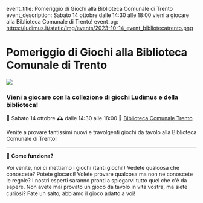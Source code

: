 event_title: Pomeriggio di Giochi alla Biblioteca Comunale di Trento
event_description: Sabato 14 ottobre dalle 14:30 alle 18:00 vieni a giocare alla Biblioteca Comunale di Trento!
event_og: https://ludimus.it/static/img/events/2023-10-14_event_bibliotecatrento.png

# Pomeriggio di Giochi alla Biblioteca Comunale di Trento

![](https://ludimus.it/static/img/events/2023-10-14_event_bibliotecatrento.png)

### Vieni a giocare con la collezione di giochi Ludimus e della biblioteca!

📅 Sabato 14 ottobre
🕰 dalle 14:30 alle 18:00
📍 [Biblioteca Comunale Trento](https://maps.app.goo.gl/7YHe7NZrrnUyVHGF9)

Venite a provare tantissimi nuovi e travolgenti giochi da tavolo alla Biblioteca Comunale di Trento!

---

🎲 **Come funziona?**

Voi venite, noi ci mettiamo i giochi (tanti giochi!)
Vedete qualcosa che conoscete? Potete giocarci!
Volete provare qualcosa ma non ne conoscete le regole? I nostri esperti saranno pronti a spiegarvi tutto quel che c'è da sapere.
Non avete mai provato un gioco da tavolo in vita vostra, ma siete curiosi? Fate un salto, abbiamo il gioco adatto a voi!
